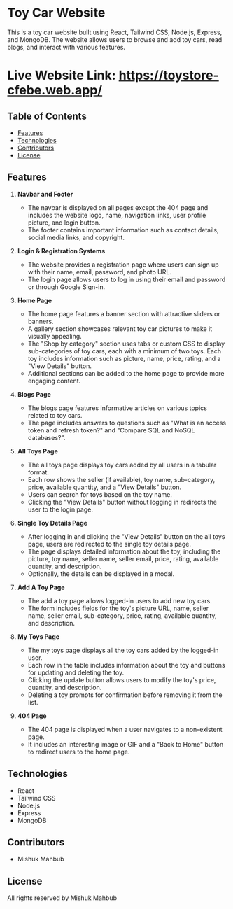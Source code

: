 # Toy Car Website

This is a toy car website built using React, Tailwind CSS, Node.js, Express, and MongoDB. The website allows users to browse and add toy cars, read blogs, and interact with various features.

# Live Website Link: https://toystore-cfebe.web.app/

## Table of Contents
- [Features](#features)
- [Technologies](#technologies)
- [Contributors](#contributors)
- [License](#license)

## Features

1. **Navbar and Footer**
   - The navbar is displayed on all pages except the 404 page and includes the website logo, name, navigation links, user profile picture, and login button.
   - The footer contains important information such as contact details, social media links, and copyright.

2. **Login & Registration Systems**
   - The website provides a registration page where users can sign up with their name, email, password, and photo URL.
   - The login page allows users to log in using their email and password or through Google Sign-in.

3. **Home Page**
   - The home page features a banner section with attractive sliders or banners.
   - A gallery section showcases relevant toy car pictures to make it visually appealing.
   - The "Shop by category" section uses tabs or custom CSS to display sub-categories of toy cars, each with a minimum of two toys. Each toy includes information such as picture, name, price, rating, and a "View Details" button.
   - Additional sections can be added to the home page to provide more engaging content.

4. **Blogs Page**
   - The blogs page features informative articles on various topics related to toy cars.
   - The page includes answers to questions such as "What is an access token and refresh token?" and "Compare SQL and NoSQL databases?".

5. **All Toys Page**
   - The all toys page displays toy cars added by all users in a tabular format.
   - Each row shows the seller (if available), toy name, sub-category, price, available quantity, and a "View Details" button.
   - Users can search for toys based on the toy name.
   - Clicking the "View Details" button without logging in redirects the user to the login page.

6. **Single Toy Details Page**
   - After logging in and clicking the "View Details" button on the all toys page, users are redirected to the single toy details page.
   - The page displays detailed information about the toy, including the picture, toy name, seller name, seller email, price, rating, available quantity, and description.
   - Optionally, the details can be displayed in a modal.

7. **Add A Toy Page**
   - The add a toy page allows logged-in users to add new toy cars.
   - The form includes fields for the toy's picture URL, name, seller name, seller email, sub-category, price, rating, available quantity, and description.

8. **My Toys Page**
   - The my toys page displays all the toy cars added by the logged-in user.
   - Each row in the table includes information about the toy and buttons for updating and deleting the toy.
   - Clicking the update button allows users to modify the toy's price, quantity, and description.
   - Deleting a toy prompts for confirmation before removing it from the list.

9. **404 Page**
   - The 404 page is displayed when a user navigates to a non-existent page.
   - It includes an interesting image or GIF and a "Back to Home" button to redirect users to the home page.



## Technologies

- React
- Tailwind CSS
- Node.js
- Express
- MongoDB

## Contributors

- Mishuk Mahbub

## License

All rights reserved by Mishuk Mahbub


